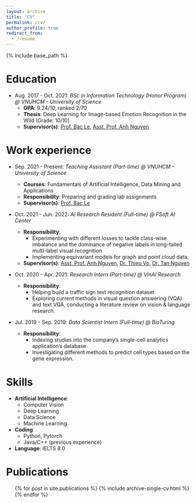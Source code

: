 ```yaml
---
layout: archive
title: "CV"
permalink: /cv/
author_profile: true
redirect_from:
  - /resume
---
```


{% include base_path %}

Education
======
* Aug. 2017 - Oct. 2021: *BSc in Information Technology (Honor Program) @ VNUHCM - University of Science*
  * **GPA**: 9.24/10, ranked 2/70 
  * **Thesis**: Deep Learning for Image-based Emotion Recognition in the Wild (Grade: 10/10)
  * **Supervisor(s)**: [Prof. Bac Le](https://scholar.google.com.vn/citations?user=UA_83MUAAAAJ), [Asst. Prof. Anh Nguyen](https://scholar.google.it/citations?user=gEbaF0sAAAAJ&hl=en)

Work experience
======
* Sep. 2021 - Present: *Teaching Assistant (Part-time) @ VNUHCM - University of Science*
  * **Courses**: Fundamentals of Artificial Intelligence, Data Mining and Applications
  * **Responsibility**: Preparing and grading lab assignments
  * **Supervisor(s)**: [Prof. Bac Le](https://scholar.google.com.vn/citations?user=UA_83MUAAAAJ)

* Oct. 2021 - Jun. 2022: *AI Research Resident (Full-time) @ FSoft AI Center*
  * **Responsibility**: 
    *  Experimenting with different losses to tackle class-wise imbalance and the dominance of negative labels in long-tailed multi-label visual recognition
    *  Implementing equivariant models for graph and point cloud data.
  * **Supervisor(s)**: [Asst. Prof. Anh Nguyen](https://scholar.google.it/citations?user=gEbaF0sAAAAJ&hl=en), [Dr. Thieu Vo](https://scholar.google.at/citations?user=CM2qJSoAAAAJ&hl=en), [Dr. Tan Nguyen](https://scholar.google.com/citations?user=OizOh88AAAAJ&hl=en)

* Oct. 2020 - Apr. 2021: *Research Intern (Part-time) @ VinAI Research*
  * **Responsibility**: 
    * Helping build a traffic sign text recognition dataset
    * Exploring current methods in visual question answering (VQA) and text VQA, conducting a literature review on vision & language research.

* Jul. 2019 - Sep. 2019: *Data Scientist Intern (Full-time) @ BioTuring*
  * **Responsibility**: 
    * Indexing studies into the company’s single-cell analytics application’s database
    * Investigating different methods to predict cell types based on the gene expression.
  
Skills
======
* **Artificial Intelligence**: 
  * Computer Vision
  * Deep Learning
  * Data Science
  * Machine Learning
* **Coding**
  * Python, Pytorch
  * Java/C++ (previous experience)
* **Language**: IELTS 8.0

Publications
======
  <ul>{% for post in site.publications %}
    {% include archive-single-cv.html %}
  {% endfor %}</ul>
  
